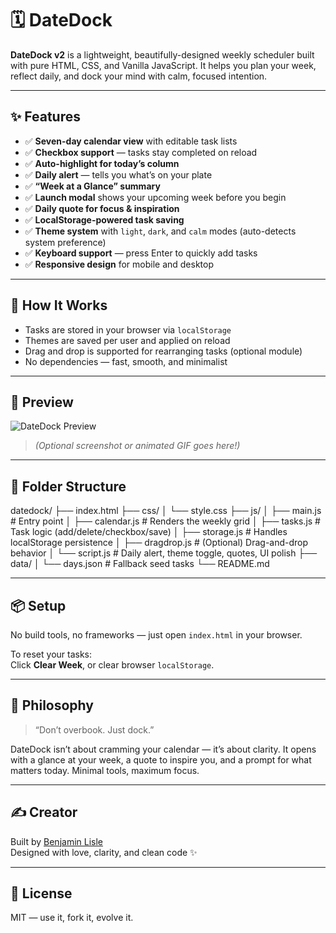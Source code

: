 # 🗓️ DateDock

**DateDock v2** is a lightweight, beautifully-designed weekly scheduler built with pure HTML, CSS, and Vanilla JavaScript. It helps you plan your week, reflect daily, and dock your mind with calm, focused intention.

---

## ✨ Features

- ✅ **Seven-day calendar view** with editable task lists
- ✅ **Checkbox support** — tasks stay completed on reload
- ✅ **Auto-highlight for today’s column**
- ✅ **Daily alert** — tells you what’s on your plate
- ✅ **“Week at a Glance” summary**
- ✅ **Launch modal** shows your upcoming week before you begin
- ✅ **Daily quote for focus & inspiration**
- ✅ **LocalStorage-powered task saving**
- ✅ **Theme system** with `light`, `dark`, and `calm` modes (auto-detects system preference)
- ✅ **Keyboard support** — press Enter to quickly add tasks
- ✅ **Responsive design** for mobile and desktop

---

## 🚀 How It Works

- Tasks are stored in your browser via `localStorage`
- Themes are saved per user and applied on reload
- Drag and drop is supported for rearranging tasks (optional module)
- No dependencies — fast, smooth, and minimalist

---

## 📸 Preview

![DateDock Preview](preview.png)

> _(Optional screenshot or animated GIF goes here!)_

---

## 📁 Folder Structure

datedock/ ├── index.html ├── css/ │ └── style.css ├── js/ │ ├── main.js # Entry point │ ├── calendar.js # Renders the weekly grid │ ├── tasks.js # Task logic (add/delete/checkbox/save) │ ├── storage.js # Handles localStorage persistence │ ├── dragdrop.js # (Optional) Drag-and-drop behavior │ └── script.js # Daily alert, theme toggle, quotes, UI polish ├── data/ │ └── days.json # Fallback seed tasks └── README.md


---

## 📦 Setup

No build tools, no frameworks — just open `index.html` in your browser.

To reset your tasks:  
Click **Clear Week**, or clear browser `localStorage`.

---

## 🧠 Philosophy

> “Don’t overbook. Just dock.”

DateDock isn’t about cramming your calendar — it’s about clarity. It opens with a glance at your week, a quote to inspire you, and a prompt for what matters today. Minimal tools, maximum focus.

---

## ✍️ Creator

Built by [Benjamin Lisle](mailto:benhli40@gmail.com)  
Designed with love, clarity, and clean code ✨

---

## 📘 License

MIT — use it, fork it, evolve it.
